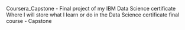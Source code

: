 Coursera_Capstone - Final project of my IBM Data Science certificate
Where I will store what I learn or do in the Data Science certificate final course - Capstone
